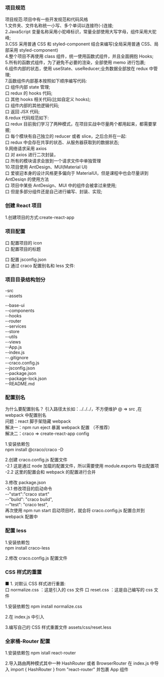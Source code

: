### 项目规范

项目规范:项目中有一些开发规范和代码风格  
1.文件夹、文件名称统一小写、多个单词以连接符(-)连接;  
2.JavaScript 变量名称采用小驼峰标识，常量全部使用大写字母，组件采用大驼峰;  
3.CSS 采用普通 CSS 和 styled-component 结合来编写(全局采用普通 CSS、局部采用 styled-component)  
4.整个项目不再使用 class 组件，统一使用函数式组件，并且全面拥抱 Hooks;  
5.所有的函数式组件，为了避免不必要的渲染，全部使用 memo 进行包裹;  
6.组件内部的状态，使用 useState、useReducer;业务数据全部放在 redux 中管理;  
7.函数组件内部基本按照如下顺序编写代码:  
 口 组件内部 state 管理;  
 口 redux 的 hooks 代码;  
 口 其他 hooks 相关代码(比如自定义 hooks);  
 口 组件内部的其他逻辑代码;  
 口 返回 JSX 代码;  
8.redux 代码规范如下:  
 口 redux 目前我们学习了两种模式，在项目实战中尽量两个都用起来，都需要掌握;  
 口 每个模块有自己独立的 reducer 或者 slice，之后合并在一起:  
 口 redux 中会存在共享的状态、从服务器获取到的数据状态;  
9.网络请求采用 axios  
 口 对 axios 进行二次封装，  
 口 所有的模块请求会放到一个请求文件中单独管理  
10.项目使用 AntDesign、MUl(Material Ul)  
 口 爱彼迎本身的设计风格更多偏向于 MaterialUl，但是课程中也会尽量讲到 AntDesiqn 的使用方法  
 口 项目中某些 AntDesign、MUl 中的组件会被拿过来使用;  
 口 但是多部分组件还是自己进行编写、封装、实现;

### 创建 React 项目

1.创建项目的方式:create-react-app

### 项目配置

口 配置项目的 icon  
口 配置项目的标题

<!-- jsconfig.json：智能提示 -->

口 配置 jsconfig.json  
口 通过 craco 配置别名和 less 文件:

### 项目目录结构划分

-src  
--assets

<!-- 多个项目都会用到的ui组件库 -->

--base-ui  
--components  
--hooks  
--router  
--services  
--store  
--utils  
--views  
--App.js  
--index.js  
--.gitignore  
--craco.config.js  
--jsconfig.json  
--package.json  
--package-lock.json  
--README.md

### 配置别名

为什么要配置别名？
引入路径太长如：../../../，不方便维护
@ => src ,在 webpack 中配置别名  
问题：react 脚手架隐藏 webpack  
解决一：npm run eject 暴漏 webpack 配置 （不推荐）  
解决二：craco => create-react-app config

1.安装依赖包  
npm install @craco/craco -D

2.创建 craco.config.js 配置文件  
-2.1 这是通过 node 加载的配置文件，所以需要使用 module.exports 导出配置项  
-2.2 这里的配置会和 webpack 的配置进行合并

3.修改 package.json  
-3.1 修改项目的启动命令  
--"start":"craco start"  
--"build": "craco build",  
--"test": "craco test",  
再次使用 npm run start 启动项目时，就会将 craco.config.js 配置合并到 webpack 配置中

### 配置 less

1.安装依赖包  
npm install craco-less

2.修改 craco.config.js 配置文件

### CSS 样式的重置

■ 1. 对默认 CSS 样式进行重置:  
口 normalize.css ：这是引入的 css 文件
口 reset.css ：这是自己编写的 css 文件

1.安装依赖包
npm install normalize.css

2.在 index.js 中引入

3.编写自己的 CSS 样式重置文件
assets/css/reset.less

### 全家桶-Router 配置

1.安装依赖包
npm istall react-router

2.导入路由两种模式其中一种 HashRouter 或者 BrowserRouter
在 index.js 中导入
import { HashRouter } from "react-router"
并包裹 App 组件
